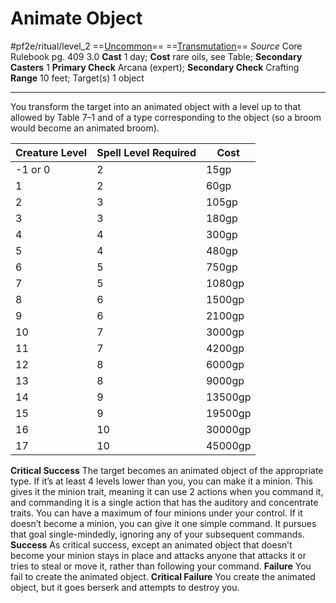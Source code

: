 # Animate Object
#pf2e/ritual/level_2
==[Uncommon](../../../../../TTRPGShare-Pathfinder-2E-Vault/rules/traits/uncommon.md)== ==[Transmutation](../../../../../TTRPGShare-Pathfinder-2E-Vault/rules/traits/transmutation.md)==
*Source* Core Rulebook pg. 409 3.0
**Cast** 1 day; **Cost** rare oils, see Table; **Secondary Casters** 1
**Primary Check** Arcana (expert); **Secondary Check** Crafting
**Range** 10 feet; Target(s) 1 object

---
You transform the target into an animated object with a level up to that allowed by Table 7–1 and of a type corresponding to the object (so a broom would become an animated broom).

| Creature Level	 | Spell Level Required | Cost    |
| -------------------- | -------------- | ------- |
| -1 or 0              | 2              | 15gp    |
| 1                    | 2              | 60gp    |
| 2                    | 3              | 105gp   |
| 3                    | 3              | 180gp   |
| 4                    | 4              | 300gp   |
| 5                    | 4              | 480gp   |
| 6                    | 5              | 750gp   |
| 7                    | 5              | 1080gp  |
| 8                    | 6              | 1500gp  |
| 9                    | 6              | 2100gp  |
| 10                   | 7              | 3000gp  |
| 11                   | 7              | 4200gp  |
| 12                   | 8              | 6000gp  |
| 13                   | 8              | 9000gp  |
| 14                   | 9              | 13500gp |
| 15                   | 9              | 19500gp |
| 16                   | 10             | 30000gp |
| 17                   | 10             | 45000gp |

**Critical Success** The target becomes an animated object of the appropriate type. If it’s at least 4 levels lower than you, you can make it a minion. This gives it the minion trait, meaning it can use 2 actions when you command it, and commanding it is a single action that has the auditory and concentrate traits. You can have a maximum of four minions under your control. If it doesn’t become a minion, you can give it one simple command. It pursues that goal single-mindedly, ignoring any of your subsequent commands.
**Success** As critical success, except an animated object that doesn’t become your minion stays in place and attacks anyone that attacks it or tries to steal or move it, rather than following your command.
**Failure** You fail to create the animated object.
**Critical Failure** You create the animated object, but it goes berserk and attempts to destroy you.